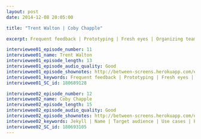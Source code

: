```yaml
---
layout: post
date: 2014-12-08 20:05:00

title: "Trent Walton | Coby Chapple"

excerpt: Frequent feedback | Prototyping | Fresh eyes | Organizing teams | Favorite typefaces || Jekyll | Name | Target audience | Use cases | Prototyping with Jekyll | Static site generators 

interviewee01_episode_number: 11
interviewee01_name: Trent Walton
interviewee01_episode_length: 13
interviewee01_episode_audio_quality: Good
interviewee01_episode_shownotes: http://between-screens.herokuapp.com/episodes/11
interviewee01_keywords: Frequent feedback | Prototyping | Fresh eyes | Organizing teams | Favorite typefaces
interviewee01_SC_id: 180689128

interviewee02_episode_number: 12
interviewee02_name: Coby Chapple
interviewee02_episode_length: 15
interviewee02_episode_audio_quality: Good
interviewee02_episode_shownotes: http://between-screens.herokuapp.com/episodes/12
interviewee02_keywords: Jekyll | Name | Target audience | Use cases | Prototyping with Jekyll | Static site generators
interviewee02_SC_id: 180693105
---
```

